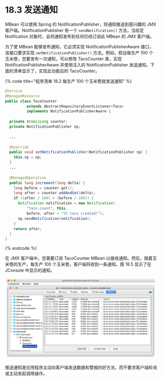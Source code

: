 # 18.3 发送通知

MBean 可以使用 Spring 的 NotificationPublisher，将通知推送到感兴趣的 JMX 客户端。NotificationPublisher 有一个 `sendNotification()` 方法，当给定 Notification 对象时，会将通知发布到任何已经订阅此 MBean 的 JMX 客户端。

为了使 MBean 能够发布通知，它必须实现 NotificationPublisherAware 接口，该接口要求实现 `setNotificationPublisher()` 方法。例如，假设每生产 100 个玉米卷，您要发布一次通知，可以修改 TacoCounter 类，实现 NotificationPublisherAware 并使用注入的 NotificationPublisher 发送通知。下面的清单显示了，实现此功能后的 TacoCounter。

{% code title="程序清单 18.2 每生产 100 个玉米卷就发送通知" %}
```java
@Service
@ManagedResource
public class TacoCounter
          extends AbstractRepositoryEventListener<Taco>
          implements NotificationPublisherAware {

  private AtomicLong counter;
  private NotificationPublisher np;

  ...

  @Override
  public void setNotificationPublisher(NotificationPublisher np) {
    this.np = np;
  }
  ...

  @ManagedOperation
  public long increment(long delta) {
    long before = counter.get();
    long after = counter.addAndGet(delta);
    if ((after / 100) > (before / 100)) {
      Notification notification = new Notification(
          "taco.count", this,
          before, after + "th taco created!");
      np.sendNotification(notification);
    }
    return after;
  }
}
```
{% endcode %}

在 JMX 客户端中，您需要订阅 TacoCounter MBean 以接收通知。然后，随着玉米卷的生产，每生产 100 个玉米卷，客户端将收到一条通知。图 18.5 显示了在 JConsole 中显示的通知。

![&#x56FE; 18.5 &#x8BA2;&#x9605; TacoCounter MBean &#x7684; JConsole&#xFF0C;&#x6BCF; 100 &#x4E2A;&#x7389;&#x7C73;&#x5377;&#x88AB;&#x5236;&#x9020;&#x51FA;&#x6765;&#x5C31;&#x6536;&#x5230;&#x4E00;&#x6B21;&#x901A;&#x77E5;&#x3002;](../.gitbook/assets/18.5.png)

推送通知是应用程序主动向客户端发送数据和警报的好方法，而不要求客户端轮询或主动发起调用操作。

